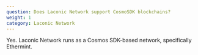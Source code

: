 ```yaml
---
question: Does Laconic Network support CosmoSDK blockchains?
weight: 1
category: Laconic Network
---
```


Yes. Laconic Network runs as a Cosmos SDK-based network, specifically Ethermint.
